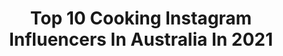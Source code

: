---
title: Top 10 Cooking Instagram Influencers In Australia In 2021
description: >-
  Find top cooking Instagram influencers in Australia in 2021. Most popular hashtags: #australia #lemon #food.
platform: Instagram
hits: 201
text_top: Analyze the most popular Instagram influencers on inBeat.
text_bottom: Our platform holds 201 Instagram influencers like this in Australia for you to pitch.
profiles:
  - username: "morganhipworth"
    fullname: >-
      Morgan Hipworth
    bio: >-
      19 probably cooking somewhere owner: @bistromorgan more recipes on my reels 👇🏼 mgmt: @imgtalent sarah.richards@img.com
    location: "Australia"
    followers: 82269
    engagement: 1456
    commentsToLikes: 0.020819
    id: ck0w5erbq3aiw0i19u85cnsa1
    verified: true
    hashtags: "#food, #yum, #cooking, #melbournetings"
  - username: "mareuribe"
    fullname: >-
      MARIANA 🇧🇷
    bio: >-
      📍 Sydney 🇦🇺 Cooking as a Hobby 👩‍🍳 🍴 🌍 FOOD | SOUL | TRAVEL
    location: "Australia"
    followers: 13026
    engagement: 593
    commentsToLikes: 0.042703
    id: ckf5oy0h048xj0j23pc3vzlat
    verified: false
    hashtags: "#tbt, #nofilterneeded, #campinglife"
  - username: "kaaileyleewis"
    fullname: >-
      Kailey Lewis
    bio: >-
      ◌ ❂ ◌ lover of all things nature・cooking・nudity
    location: "Australia"
    followers: 9915
    engagement: 498
    commentsToLikes: 0.027460
    id: ck0vwfil7tfz20i1921tgbwhy
    verified: false
    hashtags: "#youswimfromhome"
  - username: "marys_kouzina"
    fullname: >-
      Mary’s Kouzina
    bio: >-
      Preserving traditional Greek cooking ➕ creative inspiration 🌀🍋 Sydney High School Teacher & Artist
    location: "Australia"
    followers: 17704
    engagement: 802
    commentsToLikes: 0.054559
    id: ck8t4vzcm828a0j78n5pteebs
    verified: false
    hashtags: "#damnthatsdelish, #foodstagram, #homemadefood, #cheese"
  - username: "larissatakchi"
    fullname: >-
      Larissa Takchi
    bio: >-
      #MasterChefAU 2019 WINNER 🏆 Private catering/cooking classes available 👩‍🍳 enquiries - caitlin@onemanagement.com.au
    location: "Australia"
    followers: 64786
    engagement: 306
    commentsToLikes: 0.028865
    id: ck0w687qi7c2l0i1958a51pll
    verified: false
    hashtags: "#masterchefau, #wildpearcafe, #makeitdelicious, #privatecatering"
  - username: "nikolettaskitchen"
    fullname: >-
      Nikoletta’s Kitchen
    bio: >-
      Cypriot home cooking and occasional kitchen dancer. Search for “Nikoletta’s Kitchen” on Spotify for my kitchen tuuuunes. Londoner in Sydney.
    location: "Australia"
    followers: 10301
    engagement: 450
    commentsToLikes: 0.103458
    id: ck8tcvbbm0to10j789o653fks
    verified: false
    hashtags: "#halloumiforlife, #bomba, #wfhlunch, #mycypriotkitchen"
  - username: "firetofork"
    fullname: >-
      Harry Fisher
    bio: >-
      ↠ Adventure Cooking 🔥 📍 The Kimberley, WA ↡ Videos, merch etc ↡
    location: "Australia"
    followers: 29616
    engagement: 344
    commentsToLikes: 0.061857
    id: ck5c77awx6yqv0i11ul0c943a
    verified: false
    hashtags: "#fire, #thekimberleyaustralia, #80series, #australia"
  - username: "foodieinheels"
    fullname: >-
      
    bio: >-
      Brisbane based food & fashion devotee 🥂👠 Just a visual diary of my wining, dining & cooking adventures! 🍷🍴
    location: "Australia"
    followers: 17259
    engagement: 219
    commentsToLikes: 0.262700
    id: ckaore5rcmszb0i78ygdjrb7x
    verified: false
    hashtags: "#dontbekoi, #supportsmallbusiness"
  - username: "foodtravelandaredhead"
    fullname: >-
      Marianna Tuccia 👩🏻‍🦰
    bio: >-
      🇦🇺 Sydney 🍝 Always Hungry 🇮🇹Pasta is Life 🍰Cake for Breakfast 🥣#CookingByMarianna ✍🏻DM/email for ¢σℓℓαвѕ + ιиνιтєѕ 💌marianna@mariannaskitchen.com
    location: "Australia"
    followers: 31549
    engagement: 303
    commentsToLikes: 0.088033
    id: ck5zsg6k3yfnt0i149r1z6731
    verified: false
    hashtags: "#vintagestyle, #instapassport, #sydneyblogger, #italiansdoeatbetter"
  - username: "my_food_is_my_passion"
    fullname: >-
      
    bio: >-
      🇦🇺 Australian and Italian 🇮🇹 ✈ Cabin Crew 🍦 Featured Recipes on Gelista Gelati Website 🥞 My personal journey on home style cooking
    location: "Australia"
    followers: 2863
    engagement: 1443
    commentsToLikes: 0.251354
    id: ck5c6jv775lao0i11z8cz5vir
    verified: false
    hashtags: "#homemade, #breakfast, #pepper, #autumn"
---